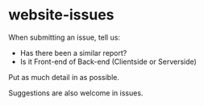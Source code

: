 # website-issues
When submitting an issue, tell us:

- Has there been a similar report?
- Is it Front-end of Back-end (Clientside or Serverside)

Put as much detail in as possible.

Suggestions are also welcome in issues.
